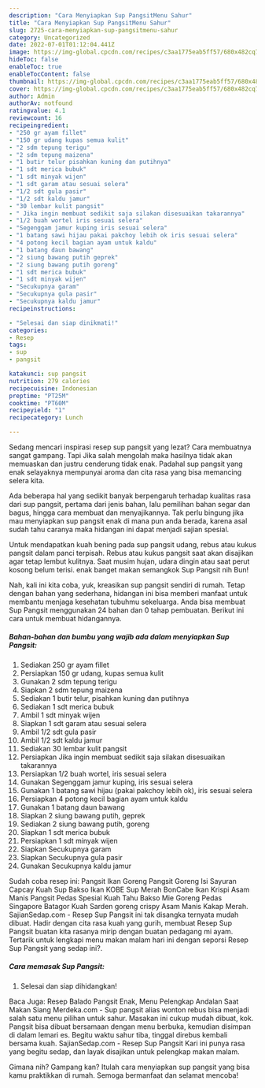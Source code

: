 ```yaml
---
description: "Cara Menyiapkan Sup PangsitMenu Sahur"
title: "Cara Menyiapkan Sup PangsitMenu Sahur"
slug: 2725-cara-menyiapkan-sup-pangsitmenu-sahur
category: Uncategorized
date: 2022-07-01T01:12:04.441Z
image: https://img-global.cpcdn.com/recipes/c3aa1775eab5ff57/680x482cq70/sup-pangsit-foto-resep-utama.jpg
hideToc: false
enableToc: true
enableTocContent: false
thumbnail: https://img-global.cpcdn.com/recipes/c3aa1775eab5ff57/680x482cq70/sup-pangsit-foto-resep-utama.jpg
cover: https://img-global.cpcdn.com/recipes/c3aa1775eab5ff57/680x482cq70/sup-pangsit-foto-resep-utama.jpg
author: Admin
authorAv: notfound
ratingvalue: 4.1
reviewcount: 16
recipeingredient:
- "250 gr ayam fillet"
- "150 gr udang kupas semua kulit"
- "2 sdm tepung terigu"
- "2 sdm tepung maizena"
- "1 butir telur pisahkan kuning dan putihnya"
- "1 sdt merica bubuk"
- "1 sdt minyak wijen"
- "1 sdt garam atau sesuai selera"
- "1/2 sdt gula pasir"
- "1/2 sdt kaldu jamur"
- "30 lembar kulit pangsit"
- " Jika ingin membuat sedikit saja silakan disesuaikan takarannya"
- "1/2 buah wortel iris sesuai selera"
- "Segenggam jamur kuping iris sesuai selera"
- "1 batang sawi hijau pakai pakchoy lebih ok iris sesuai selera"
- "4 potong kecil bagian ayam untuk kaldu"
- "1 batang daun bawang"
- "2 siung bawang putih geprek"
- "2 siung bawang putih goreng"
- "1 sdt merica bubuk"
- "1 sdt minyak wijen"
- "Secukupnya garam"
- "Secukupnya gula pasir"
- "Secukupnya kaldu jamur"
recipeinstructions:

- "Selesai dan siap dinikmati!"
categories:
- Resep
tags:
- sup
- pangsit

katakunci: sup pangsit 
nutrition: 279 calories
recipecuisine: Indonesian
preptime: "PT25M"
cooktime: "PT60M"
recipeyield: "1"
recipecategory: Lunch

---
```



Sedang mencari inspirasi resep sup pangsit yang lezat? Cara membuatnya sangat gampang. Tapi Jika salah mengolah maka hasilnya tidak akan memuaskan dan justru cenderung tidak enak. Padahal sup pangsit yang enak selayaknya mempunyai aroma dan cita rasa yang bisa memancing selera kita.


Ada beberapa hal yang sedikit banyak berpengaruh terhadap kualitas rasa dari sup pangsit, pertama dari jenis bahan, lalu pemilihan bahan segar dan bagus, hingga cara membuat dan menyajikannya. Tak perlu bingung jika mau menyiapkan sup pangsit enak di mana pun anda berada, karena asal sudah tahu caranya maka hidangan ini dapat menjadi sajian spesial.

Untuk mendapatkan kuah bening pada sup pangsit udang, rebus atau kukus pangsit dalam panci terpisah. Rebus atau kukus pangsit saat akan disajikan agar tetap lembut kulitnya. Saat musim hujan, udara dingin atau saat perut kosong belum terisi. enak banget makan semangkok Sup Pangsit nih Bun!


Nah, kali ini kita coba, yuk, kreasikan sup pangsit sendiri di rumah. Tetap dengan bahan yang sederhana, hidangan ini bisa memberi manfaat untuk membantu menjaga kesehatan tubuhmu sekeluarga. Anda bisa membuat Sup Pangsit menggunakan 24 bahan dan 0 tahap pembuatan. Berikut ini cara untuk membuat hidangannya.

<!--inarticleads1-->

##### Bahan-bahan dan bumbu yang wajib ada dalam menyiapkan Sup Pangsit:

1. Sediakan 250 gr ayam fillet
1. Persiapkan 150 gr udang, kupas semua kulit
1. Gunakan 2 sdm tepung terigu
1. Siapkan 2 sdm tepung maizena
1. Sediakan 1 butir telur, pisahkan kuning dan putihnya
1. Sediakan 1 sdt merica bubuk
1. Ambil 1 sdt minyak wijen
1. Siapkan 1 sdt garam atau sesuai selera
1. Ambil 1/2 sdt gula pasir
1. Ambil 1/2 sdt kaldu jamur
1. Sediakan 30 lembar kulit pangsit
1. Persiapkan  Jika ingin membuat sedikit saja silakan disesuaikan takarannya
1. Persiapkan 1/2 buah wortel, iris sesuai selera
1. Gunakan Segenggam jamur kuping, iris sesuai selera
1. Gunakan 1 batang sawi hijau (pakai pakchoy lebih ok), iris sesuai selera
1. Persiapkan 4 potong kecil bagian ayam untuk kaldu
1. Gunakan 1 batang daun bawang
1. Siapkan 2 siung bawang putih, geprek
1. Sediakan 2 siung bawang putih, goreng
1. Siapkan 1 sdt merica bubuk
1. Persiapkan 1 sdt minyak wijen
1. Siapkan Secukupnya garam
1. Siapkan Secukupnya gula pasir
1. Gunakan Secukupnya kaldu jamur


Sudah coba resep ini: Pangsit Ikan Goreng Pangsit Goreng Isi Sayuran Capcay Kuah Sup Bakso Ikan KOBE Sup Merah BonCabe Ikan Krispi Asam Manis Pangsit Pedas Spesial Kuah Tahu Bakso Mie Goreng Pedas Singapore Batagor Kuah Sarden goreng crispy Asam Manis Kakap Merah. SajianSedap.com - Resep Sup Pangsit ini tak disangka ternyata mudah dibuat. Hadir dengan cita rasa kuah yang gurih, membuat Resep Sup Pangsit buatan kita rasanya mirip dengan buatan pedagang mi ayam. Tertarik untuk lengkapi menu makan malam hari ini dengan seporsi Resep Sup Pangsit yang sedap ini?. 

<!--inarticleads2-->

##### Cara memasak Sup Pangsit:


1. Selesai dan siap dihidangkan!

Baca Juga: Resep Balado Pangsit Enak, Menu Pelengkap Andalan Saat Makan Siang Merdeka.com - Sup pangsit alias wonton rebus bisa menjadi salah satu menu pilihan untuk sahur. Masakan ini cukup mudah dibuat, kok. Pangsit bisa dibuat bersamaan dengan menu berbuka, kemudian disimpan di dalam lemari es. Begitu waktu sahur tiba, tinggal direbus kembali bersama kuah. SajianSedap.com - Resep Sup Pangsit Kari ini punya rasa yang begitu sedap, dan layak disajikan untuk pelengkap makan malam. 

Gimana nih? Gampang kan? Itulah cara menyiapkan sup pangsit yang bisa kamu praktikkan di rumah. Semoga bermanfaat dan selamat mencoba!
